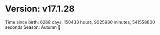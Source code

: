 # Version: v17.1.28
Time since birth: 6268 days, 150433 hours, 9025980 minutes, 541558800 seconds
Season: Autumn 🍁
